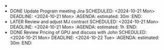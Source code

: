 -
- DONE Update Program meeting Jira
  SCHEDULED: <2024-10-21 Mon>
  DEADLINE: <2024-10-21 Mon>
  :AGENDA:
  estimated: 30m
  :END:
- LATER Review and adjust MJ contract
  SCHEDULED: <2024-10-21 Mon>
  DEADLINE: <2024-10-21 Mon>
  :AGENDA:
  estimated: 1h
  :END:
- DONE Review Pricing of GPU and discuss with John
  SCHEDULED: <2024-10-21 Mon>
  DEADLINE: <2024-10-22 Tue>
  :AGENDA:
  estimated: 30m
  :END: